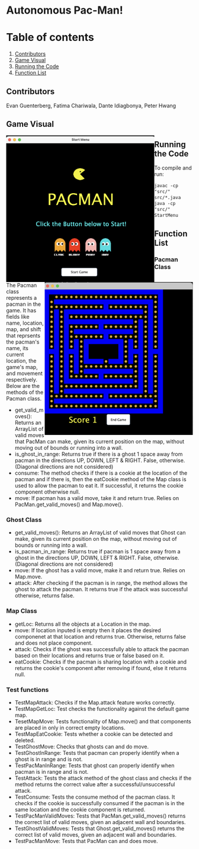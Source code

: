 # Autonomous Pac-Man!

# Table of contents
1. [Contributors](#members)
2. [Game Visual](#image)
3. [Running the Code](#codeinst)
4. [Function List](#functions)


## Contributors <a name="members"></a>
Evan Guenterberg, Fatima Chariwala, Dante Idiagbonya, Peter Hwang

## Game Visual <a name="image"></a>

<img src="Pacman%20Game%201.png" align="left" width="400">  <img src="Pacman%20Game.png" align="right" width="400">


## Running the Code <a name="codeinst"></a>

To compile and run:
```
javac -cp "src/" src/*.java
java -cp "src/" StartMenu
```

## Function List <a name="functions"></a>
### Pacman Class
  The Pacman class represents a pacman in the game. It has fields like name, location, map, and shift that reprsents the pacman's name, 
  its current location, the game's map, and movement respectively. Below are the methods of the Pacman class.
  
  - get_valid_moves(): Returns an ArrayList of valid moves that PacMan can make, given its current position on the map, without moving out of bounds 
    or running into a wall.
  - is_ghost_in_range: Returns true if there is a ghost 1 space away from pacman in the directions UP, DOWN, LEFT & RIGHT. False, otherwise. 
    (Diagonal    directions are not considered)
  - consume: The method checks if there is a cookie at the location of the pacman and if there is, then the eatCookie method of
    the Map class is used to allow the pacman to eat it. If successful, it returns the cookie component otherwise null.
  - move: If pacman has a valid move, take it and return true. Relies on PacMan.get_valid_moves() and Map.move().

### Ghost Class
  - get_valid_moves(): Returns an ArrayList of valid moves that Ghost can make, given its current position on the map, without moving out of bounds or running into a wall.
  - is_pacman_in_range: Returns true if pacman is 1 space away from a ghost in the directions UP, DOWN, LEFT & RIGHT. False, otherwise. (Diagonal directions are not considered)
  - move: If the ghost has a valid move, make it and return true. Relies on Map.move.
  - attack: After checking if the pacman is in range, the method allows the ghost to attack the pacman. It returns true if the attack
  was successful otherwise, returns false.

### Map Class
  - getLoc: Returns all the objects at a Location in the map.
  - move: If location inputed is empty then it places the desired componenet at that location and returns true. Otherwise, returns false and does not place component.
  - attack: Checks if the ghost was successfully able to attack the pacman based on their locations and returns true or false based on it.
  - eatCookie: Checks if the pacman is sharing location with a cookie and returns the cookie's component after removing if found, else it returns null.

### Test functions
  - TestMapAttack: Checks if the Map.attack feature works correctly.
  - TestMapGetLoc: Test checks the functionality against the default game map.
  - TesetMapMove: Tests functionality of Map.move() and that components are placed in only in correct empty locations.
  - TestMapEatCookie: Tests whether a cookie can be detected and deleted.
  - TestGhostMove: Checks that ghosts can and do move.
  - TestGhostInRange: Tests that pacman can properly identify when a ghost is in range and is not.
  - TestPacManInRange: Tests that ghost can properly identify when pacman is in range and is not.
  - TestAttack: Tests the attack method of the ghost class and checks if the method returns the correct value after a successful/unsuccessful attack.
  - TestConsume: Tests the consume method of the pacman class. It checks if the cookie is successfully consumed if the pacman
  is in the same location and the cookie component is returned.
  - TestPacManValidMoves: Tests that PacMan.get_valid_moves() returns the correct list of valid moves, given an adjacent wall and boundaries.
  - TestGhostValidMoves: Tests that Ghost.get_valid_moves() returns the correct list of valid moves, given an adjacent wall and boundaries.
  - TestPacManMove: Tests that PacMan can and does move.
